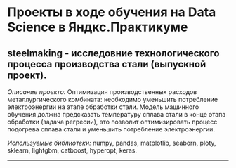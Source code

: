 ﻿# Проекты в ходе обучения на Data Science в Яндкс.Практикуме   
## steelmaking - исследовние технологического процесса производства стали (выпускной проект).

*Описание проекта:*
Оптимизация производственных расходов металлургического комбината: необходимо уменьшить потребление электроэнергии на этапе обработки стали. 
Модель машинного обучения должна предсказать температуру сплава стали в конце этапа обработки (задача регресии), это позволит оптимизировать процесс подогрева сплава стали и уменьшить потребление электроэнергии.

*Используемые библиотеки:*
numpy, pandas, matplotlib, seaborn, ploty, sklearn, lightgbm, catboost, hyperopt, keras.
____
